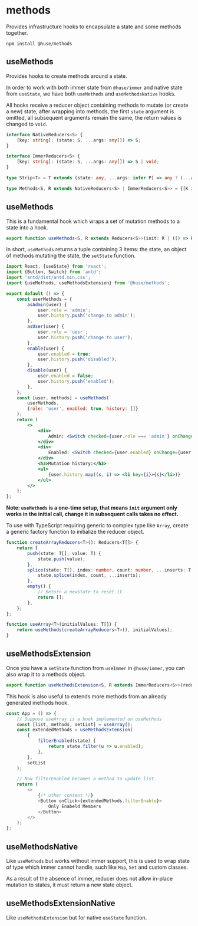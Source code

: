 # methods

Provides infrastructure hooks to encapsulate a state and some methods together.

```shell
npm install @huse/methods
```

## useMethods

Provides hooks to create methods around a state.

In order to work with both immer state from `@huse/immer` and native state from `useState`, we have both `useMethods` and `useMethodsNative` hooks.

All hooks receive a reducer object containing methods to mutate (or create a new) state, after wrapping into methods,
the first `state` argument is omitted, all subsequent arguments remain the same, the return values is changed to `void`.

```typescript
interface NativeReducers<S> {
    [key: string]: (state: S, ...args: any[]) => S;
}

interface ImmerReducers<S> {
    [key: string]: (state: S, ...args: any[]) => S | void;
}

type Strip<T> = T extends (state: any, ...args: infer P) => any ? (...args: P) => void : never;

type Methods<S, R extends NativeReducers<S> | ImmerReducers<S>> = {[K in keyof R]: Strip<R[K]>};
```

## useMethods

This is a fundamental hook which wraps a set of mutation methods to a state into a hook.

```typescript
export function useMethods<S, R extends Reducers<S>>(init: R | (() => R), initialState: S | (() => S)): [S, Methods<S, R>, SetImmerState<S>]
```

In short, `useMethods` returns a tuple containing 3 items: the state, an object of methods mutating the state, the `setState` function.

```jsx
import React, {useState} from 'react';
import {Button, Switch} from 'antd';
import 'antd/dist/antd.min.css';
import {useMethods, useMethodsExtension} from '@huse/methods';

export default () => {
    const userMethods = {
        asAdmin(user) {
            user.role = 'admin';
            user.history.push('change to admin');
        },
        asUser(user) {
            user.role = 'uesr';
            user.history.push('change to user');
        },
        enable(user) {
            user.enabled = true;
            user.history.push('disabled');
        },
        disable(user) {
            user.enabled = false;
            user.history.push('enabled');
        },
    };
    const [user, methods] = useMethods(
        userMethods,
        {role: 'user', enabled: true, history: []}
    );
    return (
        <>
            <div>
                Admin: <Switch checked={user.role === 'admin'} onChange={user.role === 'admin' ? methods.asUser : methods.asAdmin} />
            </div>
            <div>
                Enabled: <Switch checked={user.enabled} onChange={user.enabled ? methods.disable : methods.enable} />
            </div>
            <h3>Mutation history:</h3>
            <ul>
                {user.history.map((s, i) => <li key={i}>{s}</li>)}
            </ul>
        </>
    );
};
```

**Note: `useMethods` is a one-time setup, that means `init` argument only works in the initial call,
change it in subsequent calls takes no effect.**

To use with TypeScript requiring generic to complex type like `Array`, create a generic factory function to initialize the reducer object.

```typescript
function createArrayReducers<T>(): Reducers<T[]> {
    return {
        push(state: T[], value: T) {
            state.push(value);
        },
        splice(state: T[], index: number, count: number, ...inserts: T[]) {
            state.splice(index, count, ...inserts);
        },
        empty() {
            // Return a newstate to reset it
            return [];
        },
    };
};

function useArray<T>(initialValues: T[]) {
    return useMethods(createArrayReducers<T>(), initialValues);
}
```

## useMethodsExtension

Once you have a `setState` function from `useImmer` in `@huse/immer`, you can also wrap it to a methods object.

```typescript
export function useMethodsExtension<S, R extends ImmerReducers<S>>(reducers: R, setState: SetImmerState<S>): Methods<S, R>
```

This hook is also useful to extends more methods from an already generated methods hook.

```javascript
const App = () => {
    // Suppose useArray is a hook implemented on useMethods
    const [list, methods, setList] = useArray();
    const extendedMethods = useMethodsExtension(
        {
            filterEnabled(state) {
                return state.filter(u => u.enabled);
            },
        },
        setList
    );

    // Now filterEnabled becomes a method to update list
    return (
        <>
            {/* other content */}
            <Button onClick={extendedMethods.filterEnable}>
                Only Enabeld Members
            </Button>
        </>
    );
};
```

## useMethodsNative

Like `useMethods` but works without immer support, this is used to wrap state of type which immer cannot handle, such like `Map`, `Set` and custom classes.

As a result of the absence of immer, reducer does not allow in-place mutation to states, it must return a new state object.

## useMethodsExtensionNative

Like `useMethodsExtension` but for native `useState` function.
